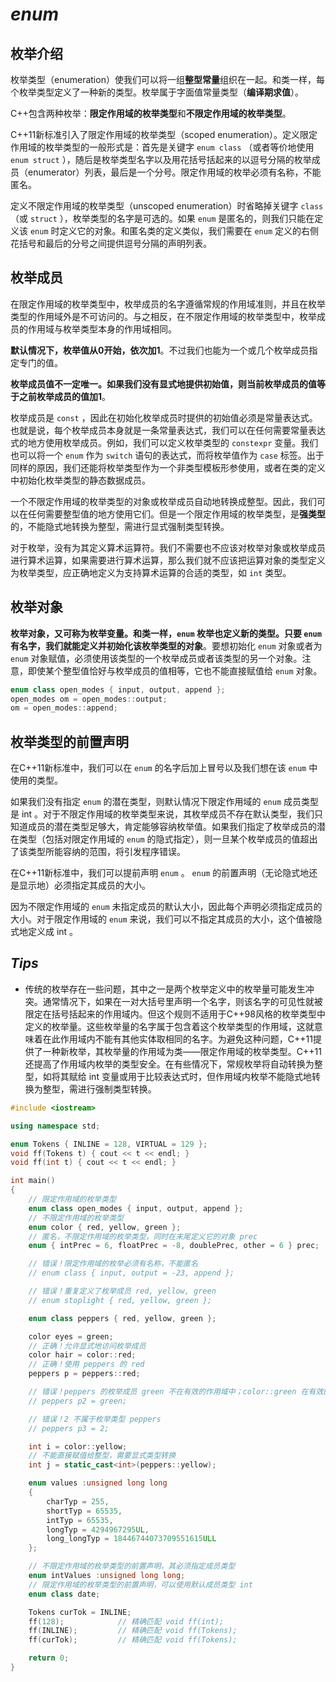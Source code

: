 # ***enum***

## 枚举介绍

枚举类型（enumeration）使我们可以将一组**整型常量**组织在一起。和类一样，每个枚举类型定义了一种新的类型。枚举属于字面值常量类型（**编译期求值**）。

C++包含两种枚举：**限定作用域的枚举类型**和**不限定作用域的枚举类型**。

C++11新标准引入了限定作用域的枚举类型（scoped enumeration）。定义限定作用域的枚举类型的一般形式是：首先是关键字 `enum class` （或者等价地使用 `enum struct` ），随后是枚举类型名字以及用花括号括起来的以逗号分隔的枚举成员（enumerator）列表，最后是一个分号。限定作用域的枚举必须有名称，不能匿名。

定义不限定作用域的枚举类型（unscoped enumeration）时省略掉关键字 `class` （或 `struct` ），枚举类型的名字是可选的。如果 `enum` 是匿名的，则我们只能在定义该 `enum` 时定义它的对象。和匿名类的定义类似，我们需要在 `enum` 定义的右侧花括号和最后的分号之间提供逗号分隔的声明列表。

## 枚举成员

在限定作用域的枚举类型中，枚举成员的名字遵循常规的作用域准则，并且在枚举类型的作用域外是不可访问的。与之相反，在不限定作用域的枚举类型中，枚举成员的作用域与枚举类型本身的作用域相同。

**默认情况下，枚举值从0开始，依次加1**。不过我们也能为一个或几个枚举成员指定专门的值。

**枚举成员值不一定唯一。如果我们没有显式地提供初始值，则当前枚举成员的值等于之前枚举成员的值加1**。 

枚举成员是 `const` ，因此在初始化枚举成员时提供的初始值必须是常量表达式。也就是说，每个枚举成员本身就是一条常量表达式，我们可以在任何需要常量表达式的地方使用枚举成员。例如，我们可以定义枚举类型的 `constexpr` 变量。我们也可以将一个 `enum` 作为 `switch` 语句的表达式，而将枚举值作为 `case` 标签。出于同样的原因，我们还能将枚举类型作为一个非类型模板形参使用，或者在类的定义中初始化枚举类型的静态数据成员。

一个不限定作用域的枚举类型的对象或枚举成员自动地转换成整型。因此，我们可以在任何需要整型值的地方使用它们。但是一个限定作用域的枚举类型，是**强类型**的，不能隐式地转换为整型，需进行显式强制类型转换。

对于枚举，没有为其定义算术运算符。我们不需要也不应该对枚举对象或枚举成员进行算术运算，如果需要进行算术运算，那么我们就不应该把运算对象的类型定义为枚举类型，应正确地定义为支持算术运算的合适的类型，如 `int` 类型。

## 枚举对象

**枚举对象，又可称为枚举变量。和类一样，`enum` 枚举也定义新的类型。只要 `enum` 有名字，我们就能定义并初始化该枚举类型的对象**。要想初始化 `enum` 对象或者为 `enum` 对象赋值，必须使用该类型的一个枚举成员或者该类型的另一个对象。注意，即使某个整型值恰好与枚举成员的值相等，它也不能直接赋值给 `enum` 对象。

```cpp
enum class open_modes { input, output, append };
open_modes om = open_modes::output;
om = open_modes::append;
```

## 枚举类型的前置声明

在C++11新标准中，我们可以在 `enum` 的名字后加上冒号以及我们想在该 `enum` 中使用的类型。

如果我们没有指定 `enum` 的潜在类型，则默认情况下限定作用域的 `enum` 成员类型是 int 。对于不限定作用域的枚举类型来说，其枚举成员不存在默认类型，我们只知道成员的潜在类型足够大，肯定能够容纳枚举值。如果我们指定了枚举成员的潜在类型（包括对限定作用域的 `enum` 的隐式指定），则一旦某个枚举成员的值超出了该类型所能容纳的范围，将引发程序错误。

在C++11新标准中，我们可以提前声明 `enum` 。 `enum` 的前置声明（无论隐式地还是显示地）必须指定其成员的大小。

因为不限定作用域的 `enum` 未指定成员的默认大小，因此每个声明必须指定成员的大小。对于限定作用域的 `enum` 来说，我们可以不指定其成员的大小，这个值被隐式地定义成 int 。

## ***Tips***

- 传统的枚举存在一些问题，其中之一是两个枚举定义中的枚举量可能发生冲突。通常情况下，如果在一对大括号里声明一个名字，则该名字的可见性就被限定在括号括起来的作用域内。但这个规则不适用于C++98风格的枚举类型中定义的枚举量。这些枚举量的名字属于包含着这个枚举类型的作用域，这就意味着在此作用域内不能有其他实体取相同的名字。为避免这种问题，C++11提供了一种新枚举，其枚举量的作用域为类——限定作用域的枚举类型。C++11还提高了作用域内枚举的类型安全。在有些情况下，常规枚举将自动转换为整型，如将其赋给 int 变量或用于比较表达式时，但作用域内枚举不能隐式地转换为整型，需进行强制类型转换。



```cpp
#include <iostream>

using namespace std;

enum Tokens { INLINE = 128, VIRTUAL = 129 };
void ff(Tokens t) { cout << t << endl; }
void ff(int t) { cout << t << endl; }

int main()
{
	// 限定作用域的枚举类型
	enum class open_modes { input, output, append };
	// 不限定作用域的枚举类型
	enum color { red, yellow, green };
	// 匿名，不限定作用域的枚举类型，同时在末尾定义它的对象 prec
	enum { intPrec = 6, floatPrec = -8, doublePrec, other = 6 } prec;		// 枚举值依次为 6,-8,-7,6

	// 错误！限定作用域的枚举必须有名称，不能匿名
	// enum class { input, output = -23, append };

	// 错误！重复定义了枚举成员 red, yellow, green
	// enum stoplight { red, yellow, green };

	enum class peppers { red, yellow, green };

	color eyes = green;
	// 正确！允许显式地访问枚举成员
	color hair = color::red;
	// 正确！使用 peppers 的 red
	peppers p = peppers::red;

	// 错误！peppers 的枚举成员 green 不在有效的作用域中；color::green 在有效的作用域中，但是类型错误
	// peppers p2 = green;

	// 错误！2 不属于枚举类型 peppers
	// peppers p3 = 2;

	int i = color::yellow;
	// 不能直接赋值给整型，需要显式类型转换
	int j = static_cast<int>(peppers::yellow);

	enum values :unsigned long long
	{
		charTyp = 255,
		shortTyp = 65535,
		intTyp = 65535,
		longTyp = 4294967295UL,
		long_longTyp = 18446744073709551615ULL
	};

	// 不限定作用域的枚举类型的前置声明，其必须指定成员类型
	enum intValues :unsigned long long;
	// 限定作用域的枚举类型的前置声明，可以使用默认成员类型 int
	enum class date;

	Tokens curTok = INLINE;
	ff(128);			// 精确匹配 void ff(int);
	ff(INLINE);			// 精确匹配 void ff(Tokens);
	ff(curTok);			// 精确匹配 void ff(Tokens);

	return 0;
}
```

